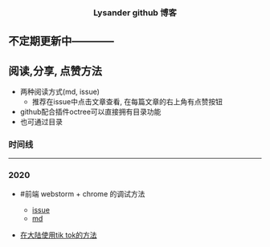 <h3 align="center">Lysander github 博客</h3>

## 不定期更新中————

## 阅读,分享, 点赞方法

- 两种阅读方式(md, issue)
  - 推荐在issue中点击文章查看, 在每篇文章的右上角有点赞按钮
- github配合插件octree可以直接拥有目录功能
- 也可通过目录

### 时间线
---------
### 2020
- #前端 webstorm + chrome 的调试方法
  - [issue](https://github.com/Lysander686/Lysander-blog/issues/1)
  - [md](https://github.com/Lysander686/Lysander-blog/blob/master/2020/webstorm%20%2B%20chrome%20%E8%B0%83%E8%AF%95vue.md)

- [在大陆使用tik tok的方法](https://github.com/Lysander686/Lysander-blog/issues/2)
